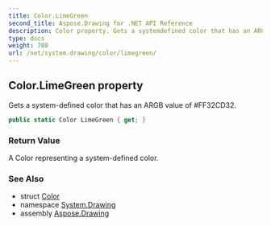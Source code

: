 ```yaml
---
title: Color.LimeGreen
second_title: Aspose.Drawing for .NET API Reference
description: Color property. Gets a systemdefined color that has an ARGB value of FF32CD32
type: docs
weight: 780
url: /net/system.drawing/color/limegreen/
---
```

## Color.LimeGreen property

Gets a system-defined color that has an ARGB value of #FF32CD32.

```csharp
public static Color LimeGreen { get; }
```

### Return Value

A Color representing a system-defined color.

### See Also

* struct [Color](../)
* namespace [System.Drawing](../../color/)
* assembly [Aspose.Drawing](../../../)


